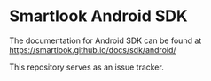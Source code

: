 # Smartlook Android SDK

The documentation for Android SDK can be found at https://smartlook.github.io/docs/sdk/android/

This repository serves as an issue tracker.
